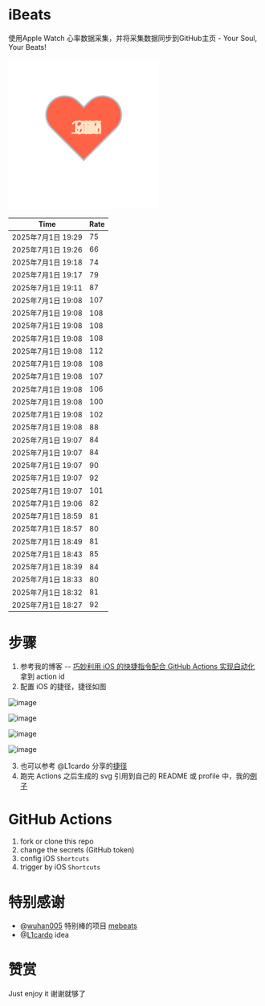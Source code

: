 # iBeats
使用Apple Watch 心率数据采集，并将采集数据同步到GitHub主页 - Your Soul, Your Beats!

![](./files/heart.svg)

<!--START_SECTION:my_heart_rate-->
| Time | Rate | 
 | ---- | ---- | 
| 2025年7月1日 19:29 | 75 |
| 2025年7月1日 19:26 | 66 |
| 2025年7月1日 19:18 | 74 |
| 2025年7月1日 19:17 | 79 |
| 2025年7月1日 19:11 | 87 |
| 2025年7月1日 19:08 | 107 |
| 2025年7月1日 19:08 | 108 |
| 2025年7月1日 19:08 | 108 |
| 2025年7月1日 19:08 | 108 |
| 2025年7月1日 19:08 | 112 |
| 2025年7月1日 19:08 | 108 |
| 2025年7月1日 19:08 | 107 |
| 2025年7月1日 19:08 | 106 |
| 2025年7月1日 19:08 | 100 |
| 2025年7月1日 19:08 | 102 |
| 2025年7月1日 19:08 | 88 |
| 2025年7月1日 19:07 | 84 |
| 2025年7月1日 19:07 | 84 |
| 2025年7月1日 19:07 | 90 |
| 2025年7月1日 19:07 | 92 |
| 2025年7月1日 19:07 | 101 |
| 2025年7月1日 19:06 | 82 |
| 2025年7月1日 18:59 | 81 |
| 2025年7月1日 18:57 | 80 |
| 2025年7月1日 18:49 | 81 |
| 2025年7月1日 18:43 | 85 |
| 2025年7月1日 18:39 | 84 |
| 2025年7月1日 18:33 | 80 |
| 2025年7月1日 18:32 | 81 |
| 2025年7月1日 18:27 | 92 |

<!--END_SECTION:my_heart_rate-->

# 步骤
1. 参考我的博客 -- [巧妙利用 iOS 的快捷指令配合 GitHub Actions 实现自动化](https://github.com/yihong0618/gitblog/issues/198) 拿到 action id
2. 配置 iOS 的捷径，捷径如图

![image](https://user-images.githubusercontent.com/15976103/122154218-0db0b480-ce97-11eb-93bb-5aec07c558dc.png)

![image](https://user-images.githubusercontent.com/15976103/122154236-186b4980-ce97-11eb-8e4b-70551a0391ae.png)

![image](https://user-images.githubusercontent.com/15976103/122154268-2d47dd00-ce97-11eb-902e-3acf292265a9.png)

![image](https://user-images.githubusercontent.com/15976103/122174055-fa144680-ceb4-11eb-9be2-3eb83cd516f7.png)

3. 也可以参考 @L1cardo 分享的[捷径](https://www.icloud.com/shortcuts/6ab6047b459c41ad822ad6b94b1c03d4)
4. 跑完 Actions 之后生成的 svg 引用到自己的 README 或 profile 中，我的[例子](https://github.com/yihong0618) 

# GitHub Actions

1. fork or clone this repo
2. change the secrets (GitHub token)
3. config iOS `Shortcuts` 
4. trigger by iOS `Shortcuts`

# 特别感谢
- @[wuhan005](https://github.com/wuhan005) 特别棒的项目 [mebeats](https://github.com/wuhan005/mebeats)
- @[L1cardo](https://github.com/L1cardo) idea

# 赞赏
Just enjoy it
谢谢就够了
